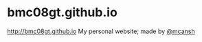 # bmc08gt.github.io
http://bmc08gt.github.io
My personal website; made by [@mcansh](http://github.com/mcansh)
